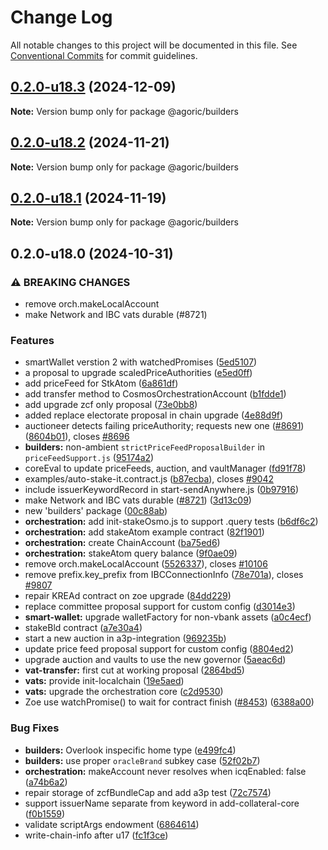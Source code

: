 # Change Log

All notable changes to this project will be documented in this file.
See [Conventional Commits](https://conventionalcommits.org) for commit guidelines.

## [0.2.0-u18.3](https://github.com/Agoric/agoric-sdk/compare/@agoric/builders@0.2.0-u18.2...@agoric/builders@0.2.0-u18.3) (2024-12-09)

**Note:** Version bump only for package @agoric/builders





## [0.2.0-u18.2](https://github.com/Agoric/agoric-sdk/compare/@agoric/builders@0.2.0-u18.1...@agoric/builders@0.2.0-u18.2) (2024-11-21)

**Note:** Version bump only for package @agoric/builders





## [0.2.0-u18.1](https://github.com/Agoric/agoric-sdk/compare/@agoric/builders@0.2.0-u18.0...@agoric/builders@0.2.0-u18.1) (2024-11-19)

**Note:** Version bump only for package @agoric/builders





## 0.2.0-u18.0 (2024-10-31)


### ⚠ BREAKING CHANGES

* remove orch.makeLocalAccount
* make Network and IBC vats durable (#8721)

### Features

*  smartWallet verstion 2 with watchedPromises ([5ed5107](https://github.com/Agoric/agoric-sdk/commit/5ed51078d39e643d91b572d9c50fad4a276d7ded))
* a proposal to upgrade scaledPriceAuthorities ([e5ed0ff](https://github.com/Agoric/agoric-sdk/commit/e5ed0ff6abcb83f52b32d49125e21e6e41923ed0))
* add priceFeed for StkAtom ([6a861df](https://github.com/Agoric/agoric-sdk/commit/6a861dfa14f42b4547a24ba31175a3b1a74c97c1))
* add transfer method to CosmosOrchestrationAccount ([b1fdde1](https://github.com/Agoric/agoric-sdk/commit/b1fdde18b33237d1a2ea6f02938d998f55ce4d01))
* add upgrade zcf only proposal ([73e0bb8](https://github.com/Agoric/agoric-sdk/commit/73e0bb830e7612e74c8fb510b909db154d2b2219))
* added replace electorate proposal in chain upgrade ([4e88d9f](https://github.com/Agoric/agoric-sdk/commit/4e88d9f0412fe2b90efda30df0afbb61887bf35f))
* auctioneer detects failing priceAuthority; requests new one ([#8691](https://github.com/Agoric/agoric-sdk/issues/8691)) ([8604b01](https://github.com/Agoric/agoric-sdk/commit/8604b011b072d7bef43df59c075bcff9582b8804)), closes [#8696](https://github.com/Agoric/agoric-sdk/issues/8696)
* **builders:** non-ambient `strictPriceFeedProposalBuilder` in `priceFeedSupport.js` ([95174a2](https://github.com/Agoric/agoric-sdk/commit/95174a23671ed16f7497ef6b0edaa63a54f1343d))
* coreEval to update priceFeeds, auction, and vaultManager ([fd91f78](https://github.com/Agoric/agoric-sdk/commit/fd91f781ad721033d67485d1732272af0c689ae7))
* examples/auto-stake-it.contract.js ([b87ecba](https://github.com/Agoric/agoric-sdk/commit/b87ecba0ea41f1397dbd513d8e4c541f1299fd3f)), closes [#9042](https://github.com/Agoric/agoric-sdk/issues/9042)
* include issuerKeywordRecord in start-sendAnywhere.js ([0b97916](https://github.com/Agoric/agoric-sdk/commit/0b9791672f91890a9de13511d0a6e7290d30d4d5))
* make Network and IBC vats durable ([#8721](https://github.com/Agoric/agoric-sdk/issues/8721)) ([3d13c09](https://github.com/Agoric/agoric-sdk/commit/3d13c09363013e23726c2ac5fa299a8e5344fd8c))
* new 'builders' package ([00c88ab](https://github.com/Agoric/agoric-sdk/commit/00c88ab1615ed55a3928ae52e332be05a173d1f6))
* **orchestration:** add init-stakeOsmo.js to support .query tests ([b6df6c2](https://github.com/Agoric/agoric-sdk/commit/b6df6c230a902288f11f6217dbd1ca9701a9a8b6))
* **orchestration:** add stakeAtom example contract ([82f1901](https://github.com/Agoric/agoric-sdk/commit/82f1901ec6ecf5a802a72023d033609deeb053e1))
* **orchestration:** create ChainAccount ([ba75ed6](https://github.com/Agoric/agoric-sdk/commit/ba75ed692a565aae5c5124ad5220f6901576532e))
* **orchestration:** stakeAtom query balance ([9f0ae09](https://github.com/Agoric/agoric-sdk/commit/9f0ae09e389f1750c9e550d5e6893460d1e21d07))
* remove orch.makeLocalAccount ([5526337](https://github.com/Agoric/agoric-sdk/commit/552633753ff66f011f6cff7b701cd3cc8f808fbe)), closes [#10106](https://github.com/Agoric/agoric-sdk/issues/10106)
* remove prefix.key_prefix from IBCConnectionInfo ([78e701a](https://github.com/Agoric/agoric-sdk/commit/78e701a92de9fa62ac719211a3bd874efd3678ac)), closes [#9807](https://github.com/Agoric/agoric-sdk/issues/9807)
* repair KREAd contract on zoe upgrade ([84dd229](https://github.com/Agoric/agoric-sdk/commit/84dd2297eb74061b809a11bba3c2d2c5c697219f))
* replace committee proposal support for custom config ([d3014e3](https://github.com/Agoric/agoric-sdk/commit/d3014e3162eeb7e30c2976dd8fd3feb9b79efc54))
* **smart-wallet:** upgrade walletFactory for non-vbank assets ([a0c4ecf](https://github.com/Agoric/agoric-sdk/commit/a0c4ecf5d6f1e3874828f5b2fcf38f87cb0619ba))
* stakeBld contract ([a7e30a4](https://github.com/Agoric/agoric-sdk/commit/a7e30a4e43c00b2916d2d57c70063650e726321f))
* start a new auction in a3p-integration ([969235b](https://github.com/Agoric/agoric-sdk/commit/969235b18abbd15187e343d5f616f12177d224c4))
* update price feed proposal support for custom config ([8804ed2](https://github.com/Agoric/agoric-sdk/commit/8804ed28e259bf4ee9dd8872ccdd9ec42897e279))
* upgrade auction and vaults to use the new governor ([5aeac6d](https://github.com/Agoric/agoric-sdk/commit/5aeac6d2bd3a95357c9a725e01391b3d967530ff))
* **vat-transfer:** first cut at working proposal ([2864bd5](https://github.com/Agoric/agoric-sdk/commit/2864bd5c12300c3595df9676bcfde894dbe59b29))
* **vats:** provide init-localchain ([19e5aed](https://github.com/Agoric/agoric-sdk/commit/19e5aed4e8a2aad667c04023e0aea01712ff9b9c))
* **vats:** upgrade the orchestration core ([c2d9530](https://github.com/Agoric/agoric-sdk/commit/c2d9530e2d891bd9412969a43a9c5728cc3c2721))
* Zoe use watchPromise() to wait for contract finish ([#8453](https://github.com/Agoric/agoric-sdk/issues/8453)) ([6388a00](https://github.com/Agoric/agoric-sdk/commit/6388a002b53593f17a8d936d4e937efb7d065d97))


### Bug Fixes

* **builders:** Overlook inspecific home type ([e499fc4](https://github.com/Agoric/agoric-sdk/commit/e499fc4749b24e4f178e43b401410a0e5f06fb17))
* **builders:** use proper `oracleBrand` subkey case ([52f02b7](https://github.com/Agoric/agoric-sdk/commit/52f02b75b6706ee455a32ff83617dd5afb7342a7))
* **orchestration:** makeAccount never resolves when icqEnabled: false ([a74b6a2](https://github.com/Agoric/agoric-sdk/commit/a74b6a27d5108c5e014d546b86c695e3fc8bf2e5))
* repair storage of zcfBundleCap and add a3p test ([72c7574](https://github.com/Agoric/agoric-sdk/commit/72c75740aff920ffb53231441d0f00a8747400f1))
* support issuerName separate from keyword in add-collateral-core ([f0b1559](https://github.com/Agoric/agoric-sdk/commit/f0b1559374fe67d10e92f20c85d90a6f07e03cf0))
* validate scriptArgs endowment ([6864614](https://github.com/Agoric/agoric-sdk/commit/68646147d3e95c68b4a90c9e37d888ef00e9d35d))
* write-chain-info after u17 ([fc1f3ce](https://github.com/Agoric/agoric-sdk/commit/fc1f3ce1fe03bb2018edd4eb55d6561312d5fbe8))
